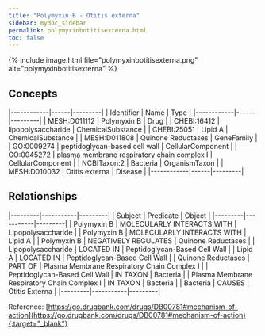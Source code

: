 ```yaml
---
title: "Polymyxin B - Otitis externa"
sidebar: mydoc_sidebar
permalink: polymyxinbotitisexterna.html
toc: false 
---
```


{% include image.html file="polymyxinbotitisexterna.png" alt="polymyxinbotitisexterna" %}

## Concepts

|------------|------|---------|
| Identifier | Name | Type    |
|------------|------|---------|
| MESH:D011112 | Polymyxin B | Drug |
| CHEBI:16412 | lipopolysaccharide | ChemicalSubstance |
| CHEBI:25051 | Lipid A | ChemicalSubstance |
| MESH:D011808 | Quinone Reductases | GeneFamily |
| GO:0009274 | peptidoglycan-based cell wall | CellularComponent |
| GO:0045272 | plasma membrane respiratory chain complex I | CellularComponent |
| NCBITaxon:2 | Bacteria | OrganismTaxon |
| MESH:D010032 | Otitis externa | Disease |
|------------|------|---------|

## Relationships

|---------|-----------|---------|
| Subject | Predicate | Object  |
|---------|-----------|---------|
| Polymyxin B | MOLECULARLY INTERACTS WITH | Lipopolysaccharide |
| Polymyxin B | MOLECULARLY INTERACTS WITH | Lipid A |
| Polymyxin B | NEGATIVELY REGULATES | Quinone Reductases |
| Lipopolysaccharide | LOCATED IN | Peptidoglycan-Based Cell Wall |
| Lipid A | LOCATED IN | Peptidoglycan-Based Cell Wall |
| Quinone Reductases | PART OF | Plasma Membrane Respiratory Chain Complex I |
| Peptidoglycan-Based Cell Wall | IN TAXON | Bacteria |
| Plasma Membrane Respiratory Chain Complex I | IN TAXON | Bacteria |
| Bacteria | CAUSES | Otitis Externa |
|---------|-----------|---------|

Reference: [https://go.drugbank.com/drugs/DB00781#mechanism-of-action](https://go.drugbank.com/drugs/DB00781#mechanism-of-action){:target="_blank"}